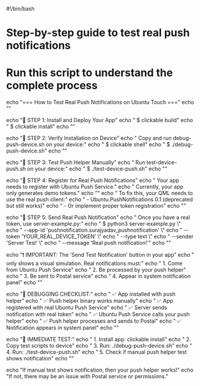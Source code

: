 #!/bin/bash

# Step-by-step guide to test real push notifications
# Run this script to understand the complete process

echo "=== How to Test Real Push Notifications on Ubuntu Touch ==="
echo ""

echo "🔧 STEP 1: Install and Deploy Your App"
echo "   $ clickable build"
echo "   $ clickable install"
echo ""

echo "🔧 STEP 2: Verify Installation on Device"
echo "   Copy and run debug-push-device.sh on your device:"
echo "   $ clickable shell"
echo "   $ ./debug-push-device.sh"
echo ""

echo "🔧 STEP 3: Test Push Helper Manually"
echo "   Run test-device-push.sh on your device:"
echo "   $ ./test-device-push.sh"
echo ""

echo "🔧 STEP 4: Register for Real Push Notifications"
echo "   Your app needs to register with Ubuntu Push Service."
echo "   Currently, your app only generates demo tokens."
echo ""
echo "   To fix this, your QML needs to use the real push client:"
echo "   - Ubuntu.PushNotifications 0.1 (deprecated but still works)"
echo "   - Or implement proper token registration"
echo ""

echo "🔧 STEP 5: Send Real Push Notification"
echo "   Once you have a real token, use server-example.py:"
echo "   $ python3 server-example.py \\"
echo "     --app-id 'pushnotification.surajyadav_pushnotification' \\"
echo "     --token 'YOUR_REAL_DEVICE_TOKEN' \\"
echo "     --type text \\"
echo "     --sender 'Server Test' \\"
echo "     --message 'Real push notification!'"
echo ""

echo "❗ IMPORTANT: The 'Send Test Notification' button in your app"
echo "   only shows a visual simulation. Real notifications must:"
echo "   1. Come from Ubuntu Push Service"
echo "   2. Be processed by your push helper"
echo "   3. Be sent to Postal service"
echo "   4. Appear in system notification panel"
echo ""

echo "🐛 DEBUGGING CHECKLIST:"
echo "   ✅ App installed with push helper"
echo "   ✅ Push helper binary works manually"
echo "   ✅ App registered with real Ubuntu Push Service"
echo "   ✅ Server sends notification with real token"
echo "   ✅ Ubuntu Push Service calls your push helper"
echo "   ✅ Push helper processes and sends to Postal"
echo "   ✅ Notification appears in system panel"
echo ""

echo "📱 IMMEDIATE TEST:"
echo "   1. Install app: clickable install"
echo "   2. Copy test scripts to device"
echo "   3. Run: ./debug-push-device.sh"
echo "   4. Run: ./test-device-push.sh"
echo "   5. Check if manual push helper test shows notification"
echo ""

echo "If manual test shows notification, then your push helper works!"
echo "If not, there may be an issue with Postal service or permissions."
